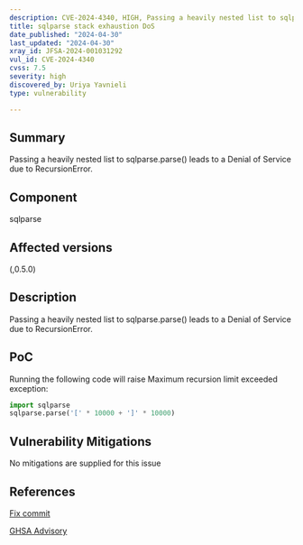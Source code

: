 ```yaml
---
description: CVE-2024-4340, HIGH, Passing a heavily nested list to sqlparse.parse() leads to a Denial of Service due to RecursionError.
title: sqlparse stack exhaustion DoS
date_published: "2024-04-30"
last_updated: "2024-04-30"
xray_id: JFSA-2024-001031292
vul_id: CVE-2024-4340
cvss: 7.5
severity: high
discovered_by: Uriya Yavnieli
type: vulnerability

---
```


## Summary

Passing a heavily nested list to sqlparse.parse() leads to a Denial of Service due to RecursionError.

## Component

sqlparse

## Affected versions

(,0.5.0)

## Description

Passing a heavily nested list to sqlparse.parse() leads to a Denial of Service due to RecursionError.

## PoC

Running the following code will raise Maximum recursion limit exceeded exception:

```python
import sqlparse
sqlparse.parse('[' * 10000 + ']' * 10000)
```



## Vulnerability Mitigations

No mitigations are supplied for this issue



## References

[Fix commit](https://github.com/andialbrecht/sqlparse/commit/b4a39d9850969b4e1d6940d32094ee0b42a2cf03)

[GHSA Advisory](https://github.com/advisories/GHSA-2m57-hf25-phgg)

